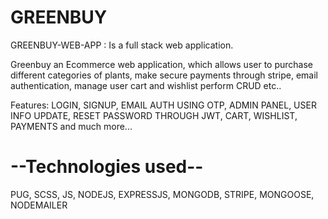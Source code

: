 # GREENBUY

GREENBUY-WEB-APP : Is a full stack web application.

Greenbuy an Ecommerce web application, which allows user to purchase different categories of plants, make secure payments through stripe, email authentication, manage user cart and wishlist perform CRUD etc..

Features: LOGIN, SIGNUP, EMAIL AUTH USING OTP, ADMIN PANEL, USER INFO UPDATE, RESET PASSWORD THROUGH JWT, CART, WISHLIST, PAYMENTS and much more...

# --Technologies used--

PUG, SCSS, JS, NODEJS, EXPRESSJS, MONGODB, STRIPE, MONGOOSE, NODEMAILER

